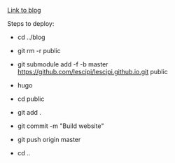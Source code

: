 [Link to blog](https://lescipi.github.io)

Steps to deploy:

* cd ../blog

* git rm -r public

* git submodule add -f -b master https://github.com/lescipi/lescipi.github.io.git public

* hugo

* cd public

* git add .

* git commit -m "Build website"

* git push origin master

* cd ..